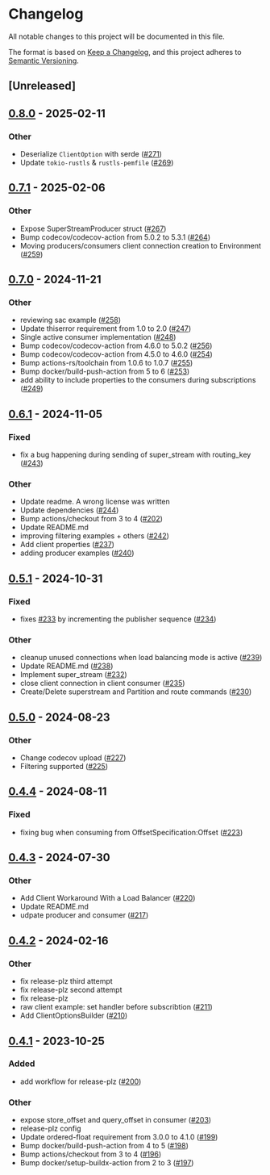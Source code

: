 # Changelog
All notable changes to this project will be documented in this file.

The format is based on [Keep a Changelog](https://keepachangelog.com/en/1.0.0/),
and this project adheres to [Semantic Versioning](https://semver.org/spec/v2.0.0.html).

## [Unreleased]

## [0.8.0](https://github.com/rabbitmq/rabbitmq-stream-rust-client/compare/rabbitmq-stream-client-v0.7.1...rabbitmq-stream-client-v0.8.0) - 2025-02-11

### Other

- Deserialize `ClientOption` with serde ([#271](https://github.com/rabbitmq/rabbitmq-stream-rust-client/pull/271))
- Update `tokio-rustls` & `rustls-pemfile` ([#269](https://github.com/rabbitmq/rabbitmq-stream-rust-client/pull/269))

## [0.7.1](https://github.com/rabbitmq/rabbitmq-stream-rust-client/compare/rabbitmq-stream-client-v0.7.0...rabbitmq-stream-client-v0.7.1) - 2025-02-06

### Other

- Expose SuperStreamProducer struct ([#267](https://github.com/rabbitmq/rabbitmq-stream-rust-client/pull/267))
- Bump codecov/codecov-action from 5.0.2 to 5.3.1 ([#264](https://github.com/rabbitmq/rabbitmq-stream-rust-client/pull/264))
- Moving producers/consumers client connection creation to Environment ([#259](https://github.com/rabbitmq/rabbitmq-stream-rust-client/pull/259))

## [0.7.0](https://github.com/rabbitmq/rabbitmq-stream-rust-client/compare/rabbitmq-stream-client-v0.6.1...rabbitmq-stream-client-v0.7.0) - 2024-11-21

### Other

- reviewing sac example ([#258](https://github.com/rabbitmq/rabbitmq-stream-rust-client/pull/258))
- Update thiserror requirement from 1.0 to 2.0 ([#247](https://github.com/rabbitmq/rabbitmq-stream-rust-client/pull/247))
- Single active consumer implementation ([#248](https://github.com/rabbitmq/rabbitmq-stream-rust-client/pull/248))
- Bump codecov/codecov-action from 4.6.0 to 5.0.2 ([#256](https://github.com/rabbitmq/rabbitmq-stream-rust-client/pull/256))
- Bump codecov/codecov-action from 4.5.0 to 4.6.0 ([#254](https://github.com/rabbitmq/rabbitmq-stream-rust-client/pull/254))
- Bump actions-rs/toolchain from 1.0.6 to 1.0.7 ([#255](https://github.com/rabbitmq/rabbitmq-stream-rust-client/pull/255))
- Bump docker/build-push-action from 5 to 6 ([#253](https://github.com/rabbitmq/rabbitmq-stream-rust-client/pull/253))
- add ability to include properties to the consumers during subscriptions ([#249](https://github.com/rabbitmq/rabbitmq-stream-rust-client/pull/249))

## [0.6.1](https://github.com/rabbitmq/rabbitmq-stream-rust-client/compare/rabbitmq-stream-client-v0.6.0...rabbitmq-stream-client-v0.6.1) - 2024-11-05

### Fixed

- fix a bug happening during sending of super_stream with routing_key ([#243](https://github.com/rabbitmq/rabbitmq-stream-rust-client/pull/243))

### Other

- Update readme. A wrong license was written
- Update dependencies ([#244](https://github.com/rabbitmq/rabbitmq-stream-rust-client/pull/244))
- Bump actions/checkout from 3 to 4 ([#202](https://github.com/rabbitmq/rabbitmq-stream-rust-client/pull/202))
- Update README.md
- improving filtering examples + others ([#242](https://github.com/rabbitmq/rabbitmq-stream-rust-client/pull/242))
- Add client properties ([#237](https://github.com/rabbitmq/rabbitmq-stream-rust-client/pull/237))
- adding producer examples ([#240](https://github.com/rabbitmq/rabbitmq-stream-rust-client/pull/240))

## [0.5.1](https://github.com/rabbitmq/rabbitmq-stream-rust-client/compare/rabbitmq-stream-client-v0.5.0...rabbitmq-stream-client-v0.5.1) - 2024-10-31

### Fixed

- fixes [#233](https://github.com/rabbitmq/rabbitmq-stream-rust-client/pull/233) by incrementing the publisher sequence ([#234](https://github.com/rabbitmq/rabbitmq-stream-rust-client/pull/234))

### Other

- cleanup unused connections when load balancing mode is active ([#239](https://github.com/rabbitmq/rabbitmq-stream-rust-client/pull/239))
- Update README.md ([#238](https://github.com/rabbitmq/rabbitmq-stream-rust-client/pull/238))
- Implement super_stream  ([#232](https://github.com/rabbitmq/rabbitmq-stream-rust-client/pull/232))
- close client connection in client consumer ([#235](https://github.com/rabbitmq/rabbitmq-stream-rust-client/pull/235))
- Create/Delete superstream and Partition and route commands ([#230](https://github.com/rabbitmq/rabbitmq-stream-rust-client/pull/230))

## [0.5.0](https://github.com/rabbitmq/rabbitmq-stream-rust-client/compare/rabbitmq-stream-client-v0.4.4...rabbitmq-stream-client-v0.5.0) - 2024-08-23

### Other
- Change codecov upload ([#227](https://github.com/rabbitmq/rabbitmq-stream-rust-client/pull/227))
- Filtering supported ([#225](https://github.com/rabbitmq/rabbitmq-stream-rust-client/pull/225))

## [0.4.4](https://github.com/rabbitmq/rabbitmq-stream-rust-client/compare/rabbitmq-stream-client-v0.4.3...rabbitmq-stream-client-v0.4.4) - 2024-08-11

### Fixed
- fixing bug when consuming from OffsetSpecification:Offset ([#223](https://github.com/rabbitmq/rabbitmq-stream-rust-client/pull/223))

## [0.4.3](https://github.com/rabbitmq/rabbitmq-stream-rust-client/compare/rabbitmq-stream-client-v0.4.2...rabbitmq-stream-client-v0.4.3) - 2024-07-30

### Other
- Add Client Workaround With a Load Balancer ([#220](https://github.com/rabbitmq/rabbitmq-stream-rust-client/pull/220))
- Update README.md
- udpate producer and consumer ([#217](https://github.com/rabbitmq/rabbitmq-stream-rust-client/pull/217))

## [0.4.2](https://github.com/rabbitmq/rabbitmq-stream-rust-client/compare/rabbitmq-stream-client-v0.4.1...rabbitmq-stream-client-v0.4.2) - 2024-02-16

### Other
- fix release-plz third attempt
- fix release-plz second attempt
- fix release-plz
- raw client example: set handler before subscribtion ([#211](https://github.com/rabbitmq/rabbitmq-stream-rust-client/pull/211))
- Add ClientOptionsBuilder ([#210](https://github.com/rabbitmq/rabbitmq-stream-rust-client/pull/210))

## [0.4.1](https://github.com/rabbitmq/rabbitmq-stream-rust-client/compare/rabbitmq-stream-client-v0.4.0...rabbitmq-stream-client-v0.4.1) - 2023-10-25

### Added
- add workflow for release-plz ([#200](https://github.com/rabbitmq/rabbitmq-stream-rust-client/pull/200))

### Other
- expose store_offset and query_offset in consumer ([#203](https://github.com/rabbitmq/rabbitmq-stream-rust-client/pull/203))
- release-plz config
- Update ordered-float requirement from 3.0.0 to 4.1.0 ([#199](https://github.com/rabbitmq/rabbitmq-stream-rust-client/pull/199))
- Bump docker/build-push-action from 4 to 5 ([#198](https://github.com/rabbitmq/rabbitmq-stream-rust-client/pull/198))
- Bump actions/checkout from 3 to 4 ([#196](https://github.com/rabbitmq/rabbitmq-stream-rust-client/pull/196))
- Bump docker/setup-buildx-action from 2 to 3 ([#197](https://github.com/rabbitmq/rabbitmq-stream-rust-client/pull/197))

